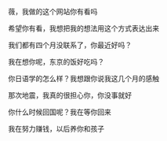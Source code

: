 薇，我做的这个网站你有看吗

希望你有看，我想把我的想法用这个方式表达出来

我们都有四个月没联系了，你最近好吗？

我在想你呢，东京的饭好吃吗？

你日语学的怎么样？我想跟你说我这几个月的感触

那次地震，我真的很担心你，你没事就好

你什么时候回国呢？我在等你回来

我在努力赚钱，以后养你和孩子